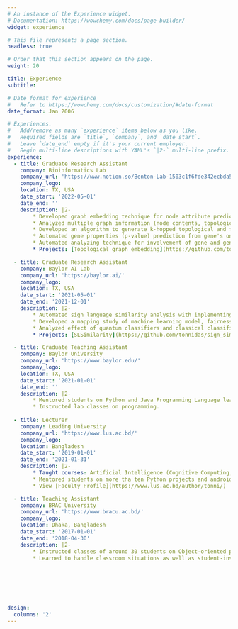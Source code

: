 ```yaml
---
# An instance of the Experience widget.
# Documentation: https://wowchemy.com/docs/page-builder/
widget: experience

# This file represents a page section.
headless: true

# Order that this section appears on the page.
weight: 20

title: Experience
subtitle:

# Date format for experience
#   Refer to https://wowchemy.com/docs/customization/#date-format
date_format: Jan 2006

# Experiences.
#   Add/remove as many `experience` items below as you like.
#   Required fields are `title`, `company`, and `date_start`.
#   Leave `date_end` empty if it's your current employer.
#   Begin multi-line descriptions with YAML's `|2-` multi-line prefix.
experience:
  - title: Graduate Research Assistant
    company: Bioinformatics Lab
    company_url: 'https://www.notion.so/Benton-Lab-1503c1f6fde342ecbda5da25f1d48353'
    company_logo: 
    location: TX, USA
    date_start: '2022-05-01'
    date_end: ''
    description: |2-
        * Developed graph embedding technique for node attribute prediction by employing in graphs with topoogical information independent of node contents by expanding state-of-the-art embeddings focusing to topology and feature information. 
        * Analyzed multiple graph information (node contents, topological inforation, topological embedding, node properties information indicating data flow through each node) impact on node attribute prediction for homogeneous graph datasets. 
        * Developed an algorithm to generate k-hopped topological and feature information for graph embeddings and analyzed their influence on six embedding techniques.
        * Automated gene properties (p-value) prediction from gene's ontopological inter-relations for certain disease (Alzheimer's) disregarding gene's other properties.
        * Automated analyzing technique for involvement of gene and genesets clustering for several diseases from GeneWeaver platform. 
        * Projects: [Topological graph embedding](https://github.com/tonnidas/AttributePrediction_FeatureVsTopology), [Graph information influence](https://github.com/tonnidas/AttributePredictionGraphTopology), [k-hop](https://github.com/tonnidas/LinkPrediction_Comparison_Hop), [k-hop_ARGA](https://github.com/tonnidas/LinkPrediction_ARGA_Hop), [P-value](https://github.com/tonnidas/Pvalue_Prediction)

  - title: Graduate Research Assistant
    company: Baylor AI Lab
    company_url: 'https://baylor.ai/'
    company_logo: 
    location: TX, USA
    date_start: '2021-05-01'
    date_end: '2021-12-01'
    description: |2-
        * Automated sign language similarity analysis with implementing a 3D multistage temporal convolutional network instead of traditional Lexicostatistics.
        * Developed a mapping study of machine learning model, fairness and feasibility of these AI models, methodologies to achieve them, challanges and prospective methods. 
        * Analyzed effect of quantum classifiers and classical classifiers convergence on different types of seperable and datasets.
        * Projects: [SLSimilarity](https://github.com/tonnidas/sign_similarity), [QClassifiers](https://github.com/tonnidas/Quantum-Classifiers)

  - title: Graduate Teaching Assistant
    company: Baylor University
    company_url: 'https://www.baylor.edu/'
    company_logo: 
    location: TX, USA
    date_start: '2021-01-01'
    date_end: ''
    description: |2-
        * Mentored students on Python and Java Programming Language learning. 
        * Instructed lab classes on programming. 
        
  - title: Lecturer
    company: Leading University
    company_url: 'https://www.lus.ac.bd/'
    company_logo: 
    location: Bangladesh
    date_start: '2019-01-01'
    date_end: '2021-01-31'
    description: |2-
        * Taught courses: Artificial Intelligence (Cognitive Computing, Machine Learning, Bias and AI Ethics, and examples of AI applications), Data Structures (Arrays, singly/doubly Linked lists, Stacks, Queues, Tree traversal and graph traversal techniques, Hash tables, and BST), Discrete Mathematics (Set theory, Logic, Number theory, Proofs, Graph theory, and statistics) etc.
        * Mentored students on more tha ten Python projects and android based app (mobile and desktop application) development projects.
        * View [Faculty Profile](https://www.lus.ac.bd/author/tonni/)

  - title: Teaching Assistant
    company: BRAC University
    company_url: 'https://www.bracu.ac.bd/'
    company_logo: 
    location: Dhaka, Bangladesh
    date_start: '2017-01-01'
    date_end: '2018-04-30'
    description: |2-        
        * Instructed classes of around 30 students on Object-oriented programming with Java. 
        * Learned to handle classroom situations as well as student-instructor communication







design:
  columns: '2'
---
```

